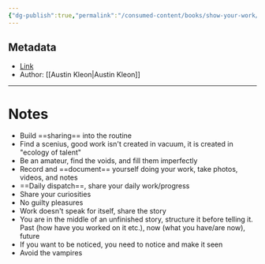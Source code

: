 ```yaml
---
{"dg-publish":true,"permalink":"/consumed-content/books/show-your-work/"}
---
```


## Metadata
- [Link](https://www.goodreads.com/book/show/18290401-show-your-work)
- Author: [[Austin Kleon\|Austin Kleon]]
---
# Notes
- Build ==sharing== into the routine
- Find a scenius, good work isn't created in vacuum, it is created in "ecology of talent"
- Be an amateur, find the voids, and fill them imperfectly
- Record and ==document== yourself doing your work, take photos, videos, and notes
- ==Daily dispatch==, share your daily work/progress
- Share your curiosities
- No guilty pleasures
- Work doesn't speak for itself, share the story
- You are in the middle of an unfinished story, structure it before telling it. Past (how have you worked on it etc.), now (what you have/are now), future
- If you want to be noticed, you need to notice and make it seen
- Avoid the vampires